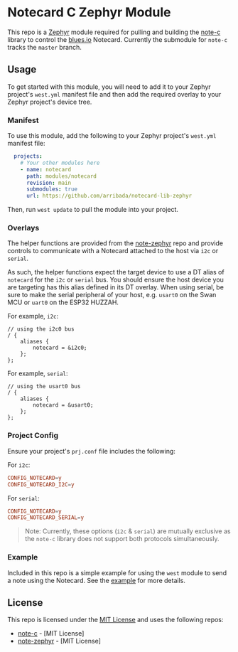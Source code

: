 # Notecard C Zephyr Module

This repo is a [Zephyr](https://zephyrproject.org/) module required for pulling and building the [note-c](https://github.com/blues/note-c) library to control the [blues.io](https://blues.io) Notecard. 
Currently the submodule for `note-c` tracks the `master` branch.

## Usage

To get started with this module, you will need to add it to your Zephyr project's `west.yml` manifest file and then add the required overlay to your Zephyr project's device tree.

### Manifest

To use this module, add the following to your Zephyr project's `west.yml` manifest file:

```yaml
  projects:
    # Your other modules here
    - name: notecard
      path: modules/notecard
      revision: main
      submodules: true
      url: https://github.com/arribada/notecard-lib-zephyr
```

Then, run `west update` to pull the module into your project.

### Overlays

The helper functions are provided from the [note-zephyr](https://github.com/blues/note-zephyr) repo and provide controls to communicate with a Notecard attached to the host via `i2c` or `serial`.

As such, the helper functions expect the target device to use a DT alias of `notecard` for the `i2c` or `serial` bus.
You should ensure the host device you are targeting has this alias defined in its DT overlay.
When using serial, be sure to make the serial peripheral of your host, e.g. `usart0` on the Swan MCU or `uart0` on the ESP32 HUZZAH.

For example, `i2c`:
```dts
// using the i2c0 bus
/ {
    aliases {
        notecard = &i2c0;
    };
};
```

For example, `serial`:
```dts
// using the usart0 bus 
/ {
    aliases {
        notecard = &usart0;
    };
};
```

### Project Config

Ensure your project's `prj.conf` file includes the following:

For `i2c`:
```conf
CONFIG_NOTECARD=y
CONFIG_NOTECARD_I2C=y
```

For `serial`:
```conf
CONFIG_NOTECARD=y
CONFIG_NOTECARD_SERIAL=y
```

> Note: Currently, these options (`i2c` & `serial`) are mutually exclusive as the `note-c` library does not support both protocols simultaneously.

### Example

Included in this repo is a simple example for using the `west` module to send a note using the Notecard. 
See the [example](example/README.md) for more details.

## License

This repo is licensed under the [MIT License](LICENSE) and uses the following repos:

- [note-c](https://github.com/blues/note-c) - [MIT License]
- [note-zephyr](https://github.com/blues/note-zephyr) - [MIT License]
